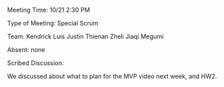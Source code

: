 Meeting Time: 10/21 2:30 PM

Type of Meeting: Special Scrum

Team: Kendrick Luis Justin Thienan Zheli Jiaqi Megumi

Absent: none

Scribed Discussion:

We discussed about what to plan for the MVP video next week, and HW2. 

